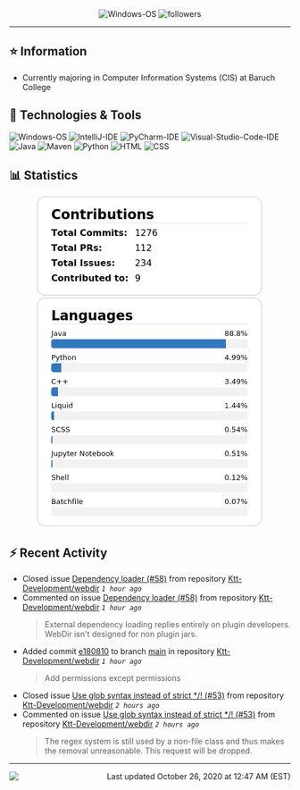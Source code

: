 <div align="center">
    <img 
        src="https://img.shields.io/badge/OS-Windows-informational?style=for-the-badge&color=3278be"
        alt="Windows-OS">
    <img 
        src="https://img.shields.io/github/followers/katsute?color=3278be&style=for-the-badge"
        alt="followers">
</div>

<hr>

## ⭐ Information

 - Currently majoring in Computer Information Systems (CIS) at Baruch College

## 🔧 Technologies & Tools

<img 
    src="https://img.shields.io/badge/OS-Windows-informational?style=flat-square&color=3278be"
    alt="Windows-OS">
<img 
    src="https://img.shields.io/badge/Editor-IntelliJ_IDEA-informational?style=flat-square&logo=intellij-idea&logoColor=white&color=3278be"
    alt="IntelliJ-IDE">
<img 
    src="https://img.shields.io/badge/Editor-PyCharm-informational?style=flat-square&logo=pycharm&logoColor=white&color=3278be"
    alt="PyCharm-IDE">
<img 
    src="https://img.shields.io/badge/Editor-Visual_Studio_Code-informational?style=flat-square&logo=Visual-Studio-Code&logoColor=white&color=3278be"
    alt="Visual-Studio-Code-IDE">
<img 
    src="https://img.shields.io/badge/Code-Java-informational?style=flat-square&logo=java&logoColor=white&color=3278be"
    alt="Java">
<img 
    src="https://img.shields.io/badge/Tools-Maven-informational?style=flat-square&logo=apache-maven&logoColor=white&color=3278be"
    alt="Maven">
<img 
    src="https://img.shields.io/badge/Code-Python-informational?style=flat-square&logo=python&logoColor=white&color=3278be"
    alt="Python">
<img 
    src="https://img.shields.io/badge/Code-HTML-informational?style=flat-square&logo=html5&logoColor=white&color=3278be"
    alt="HTML">
<img 
    src="https://img.shields.io/badge/Code-CSS-informational?style=flat-square&logo=css-wizardry&logoColor=white&color=3278be"
    alt="CSS">

## 📊 Statistics
<div align="center">
    <a href="https://github.com/Katsute/">
        <img src="https://github.com/Katsute/Katsute/blob/main/contributions.png">
    </a>
    <a href="https://github.com/Katsute/">
        <img src="https://github.com/Katsute/Katsute/blob/main/languages.png">
    </a>
</div>

## ⚡ Recent Activity

 - Closed issue [Dependency loader (#58)](https://github.com/Ktt-Development/webdir/issues/58) from repository [Ktt-Development/webdir](https://github.com/Ktt-Development/webdir)  *`1 hour ago`*
 - Commented on issue [Dependency loader (#58)](https://github.com/Ktt-Development/webdir/issues/58#issuecomment-716277295) from repository [Ktt-Development/webdir](https://github.com/Ktt-Development/webdir)  *`1 hour ago`*
   > External dependency loading replies entirely on plugin developers. WebDir isn't designed for non plugin jars.
 - Added commit [e180810](https://github.com/Ktt-Development/webdir/commit/e1808103aac308fc8c2e21fd1f81424cba6bee25) to branch [main](https://github.com/Ktt-Development/webdir/tree/main) in repository [Ktt-Development/webdir](https://github.com/Ktt-Development/webdir)  *`1 hour ago`*
   > Add permissions except permissions
 - Closed issue [Use glob syntax instead of strict */! (#53)](https://github.com/Ktt-Development/webdir/issues/53) from repository [Ktt-Development/webdir](https://github.com/Ktt-Development/webdir)  *`2 hours ago`*
 - Commented on issue [Use glob syntax instead of strict */! (#53)](https://github.com/Ktt-Development/webdir/issues/53#issuecomment-716262105) from repository [Ktt-Development/webdir](https://github.com/Ktt-Development/webdir)  *`2 hours ago`*
   > The regex system is still used by a non-file class and thus makes the removal unreasonable. This request will be dropped.

---
<img align="left" src="https://github.com/Katsute/Katsute/workflows/Update%20README.md/badge.svg"><p align="right">Last updated October 26, 2020 at 12:47 AM (EST)</p>
